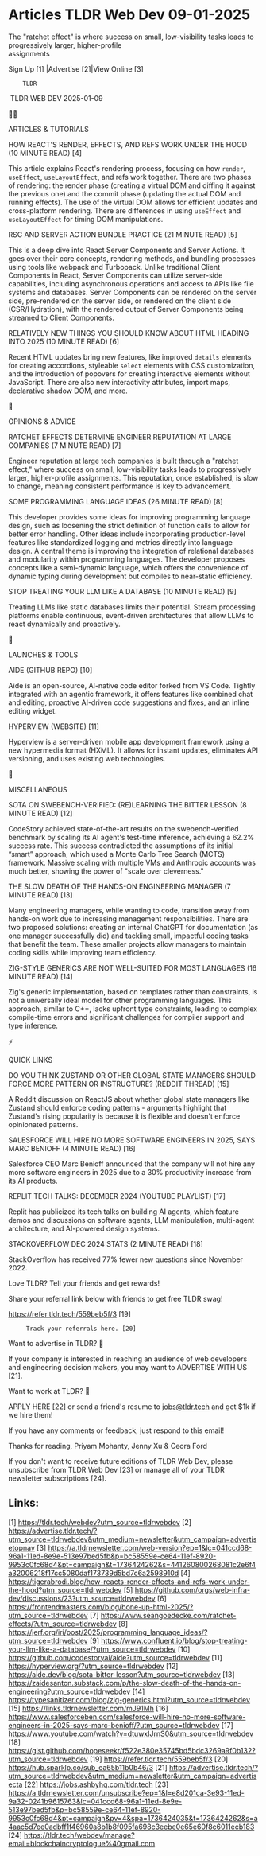 # Articles TLDR Web Dev 09-01-2025

The "ratchet effect" is where success on small, low-visibility tasks
leads to progressively larger, higher-profile
assignments ‌ ‌ ‌ ‌ ‌ ‌ ‌ ‌ ‌ ‌ ‌ ‌ ‌ ‌ ‌ ‌ ‌ ‌ ‌ ‌ ‌ ‌ ‌ ‌ ‌ ‌  ‌ ‌ ‌ ‌ ‌ ‌ ‌ ‌ ‌ ‌ ‌ ‌ ‌ ‌ ‌ ‌ ‌ ‌ ‌ ‌ ‌ ‌ ‌ ‌ ‌ ‌ 


 Sign Up [1] |Advertise [2]|View Online [3] 

		TLDR 

 TLDR WEB DEV 2025-01-09

🧑‍💻 

ARTICLES & TUTORIALS

 HOW REACT'S RENDER, EFFECTS, AND REFS WORK UNDER THE HOOD (10 MINUTE
READ) [4] 

 This article explains React's rendering process, focusing on how
`render`, `useEffect`, `useLayoutEffect`, and refs work together.
There are two phases of rendering: the render phase (creating a
virtual DOM and diffing it against the previous one) and the commit
phase (updating the actual DOM and running effects). The use of the
virtual DOM allows for efficient updates and cross-platform rendering.
There are differences in using `useEffect` and `useLayoutEffect` for
timing DOM manipulations. 

 RSC AND SERVER ACTION BUNDLE PRACTICE (21 MINUTE READ) [5] 

 This is a deep dive into React Server Components and Server Actions.
It goes over their core concepts, rendering methods, and bundling
processes using tools like webpack and Turbopack. Unlike traditional
Client Components in React, Server Components can utilize server-side
capabilities, including asynchronous operations and access to APIs
like file systems and databases. Server Components can be rendered on
the server side, pre-rendered on the server side, or rendered on the
client side (CSR/Hydration), with the rendered output of Server
Components being streamed to Client Components. 

 RELATIVELY NEW THINGS YOU SHOULD KNOW ABOUT HTML HEADING INTO 2025
(10 MINUTE READ) [6] 

 Recent HTML updates bring new features, like improved `details`
elements for creating accordions, styleable `select` elements with CSS
customization, and the introduction of popovers for creating
interactive elements without JavaScript. There are also new
interactivity attributes, import maps, declarative shadow DOM, and
more. 

🧠 

OPINIONS & ADVICE

 RATCHET EFFECTS DETERMINE ENGINEER REPUTATION AT LARGE COMPANIES (7
MINUTE READ) [7] 

 Engineer reputation at large tech companies is built through a
"ratchet effect," where success on small, low-visibility tasks leads
to progressively larger, higher-profile assignments. This reputation,
once established, is slow to change, meaning consistent performance is
key to advancement. 

 SOME PROGRAMMING LANGUAGE IDEAS (26 MINUTE READ) [8] 

 This developer provides some ideas for improving programming language
design, such as loosening the strict definition of function calls to
allow for better error handling. Other ideas include incorporating
production-level features like standardized logging and metrics
directly into language design. A central theme is improving the
integration of relational databases and modularity within programming
languages. The developer proposes concepts like a semi-dynamic
language, which offers the convenience of dynamic typing during
development but compiles to near-static efficiency. 

 STOP TREATING YOUR LLM LIKE A DATABASE (10 MINUTE READ) [9] 

 Treating LLMs like static databases limits their potential. Stream
processing platforms enable continuous, event-driven architectures
that allow LLMs to react dynamically and proactively. 

🚀 

LAUNCHES & TOOLS

 AIDE (GITHUB REPO) [10] 

 Aide is an open-source, AI-native code editor forked from VS Code.
Tightly integrated with an agentic framework, it offers features like
combined chat and editing, proactive AI-driven code suggestions and
fixes, and an inline editing widget. 

 HYPERVIEW (WEBSITE) [11] 

 Hyperview is a server-driven mobile app development framework using a
new hypermedia format (HXML). It allows for instant updates,
eliminates API versioning, and uses existing web technologies. 

🎁 

MISCELLANEOUS

 SOTA ON SWEBENCH-VERIFIED: (RE)LEARNING THE BITTER LESSON (8 MINUTE
READ) [12] 

 CodeStory achieved state-of-the-art results on the swebench-verified
benchmark by scaling its AI agent's test-time inference, achieving a
62.2% success rate. This success contradicted the assumptions of its
initial “smart” approach, which used a Monte Carlo Tree Search
(MCTS) framework. Massive scaling with multiple VMs and Anthropic
accounts was much better, showing the power of "scale over
cleverness." 

 THE SLOW DEATH OF THE HANDS-ON ENGINEERING MANAGER (7 MINUTE READ)
[13] 

 Many engineering managers, while wanting to code, transition away
from hands-on work due to increasing management responsibilities.
There are two proposed solutions: creating an internal ChatGPT for
documentation (as one manager successfully did) and tackling small,
impactful coding tasks that benefit the team. These smaller projects
allow managers to maintain coding skills while improving team
efficiency. 

 ZIG-STYLE GENERICS ARE NOT WELL-SUITED FOR MOST LANGUAGES (16 MINUTE
READ) [14] 

 Zig's generic implementation, based on templates rather than
constraints, is not a universally ideal model for other programming
languages. This approach, similar to C++, lacks upfront type
constraints, leading to complex compile-time errors and significant
challenges for compiler support and type inference. 

⚡ 

QUICK LINKS

 DO YOU THINK ZUSTAND OR OTHER GLOBAL STATE MANAGERS SHOULD FORCE MORE
PATTERN OR INSTRUCTURE? (REDDIT THREAD) [15] 

 A Reddit discussion on ReactJS about whether global state managers
like Zustand should enforce coding patterns - arguments highlight that
Zustand's rising popularity is because it is flexible and doesn't
enforce opinionated patterns. 

 SALESFORCE WILL HIRE NO MORE SOFTWARE ENGINEERS IN 2025, SAYS MARC
BENIOFF (4 MINUTE READ) [16] 

 Salesforce CEO Marc Benioff announced that the company will not hire
any more software engineers in 2025 due to a 30% productivity increase
from its AI products. 

 REPLIT TECH TALKS: DECEMBER 2024 (YOUTUBE PLAYLIST) [17] 

 Replit has publicized its tech talks on building AI agents, which
feature demos and discussions on software agents, LLM manipulation,
multi-agent architecture, and AI-powered design systems. 

 STACKOVERFLOW DEC 2024 STATS (2 MINUTE READ) [18] 

 StackOverflow has received 77% fewer new questions since November
2022. 

Love TLDR? Tell your friends and get rewards!

 Share your referral link below with friends to get free TLDR swag! 

 https://refer.tldr.tech/559beb5f/3 [19] 

		 Track your referrals here. [20] 

Want to advertise in TLDR? 📰

 If your company is interested in reaching an audience of web
developers and engineering decision makers, you may want to ADVERTISE
WITH US [21]. 

Want to work at TLDR? 💼

 APPLY HERE [22] or send a friend's resume to jobs@tldr.tech and get
$1k if we hire them! 

 If you have any comments or feedback, just respond to this email! 

Thanks for reading, 
Priyam Mohanty, Jenny Xu & Ceora Ford 

If you don't want to receive future editions of TLDR Web Dev, please
unsubscribe from TLDR Web Dev [23] or manage all of your TLDR
newsletter subscriptions [24]. 

 

Links:
------
[1] https://tldr.tech/webdev?utm_source=tldrwebdev
[2] https://advertise.tldr.tech/?utm_source=tldrwebdev&utm_medium=newsletter&utm_campaign=advertisetopnav
[3] https://a.tldrnewsletter.com/web-version?ep=1&lc=041ccd68-96a1-11ed-8e9e-513e97bed5fb&p=bc58559e-ce64-11ef-8920-9953c0fc68d4&pt=campaign&t=1736424262&s=441260800268081c2e6f4a32006218f17cc5080daf173739d5bd7c6a2598910d
[4] https://tigerabrodi.blog/how-reacts-render-effects-and-refs-work-under-the-hood?utm_source=tldrwebdev
[5] https://github.com/orgs/web-infra-dev/discussions/23?utm_source=tldrwebdev
[6] https://frontendmasters.com/blog/bone-up-html-2025/?utm_source=tldrwebdev
[7] https://www.seangoedecke.com/ratchet-effects/?utm_source=tldrwebdev
[8] https://jerf.org/iri/post/2025/programming_language_ideas/?utm_source=tldrwebdev
[9] https://www.confluent.io/blog/stop-treating-your-llm-like-a-database/?utm_source=tldrwebdev
[10] https://github.com/codestoryai/aide?utm_source=tldrwebdev
[11] https://hyperview.org/?utm_source=tldrwebdev
[12] https://aide.dev/blog/sota-bitter-lesson?utm_source=tldrwebdev
[13] https://zaidesanton.substack.com/p/the-slow-death-of-the-hands-on-engineering?utm_source=tldrwebdev
[14] https://typesanitizer.com/blog/zig-generics.html?utm_source=tldrwebdev
[15] https://links.tldrnewsletter.com/mJ91Mh
[16] https://www.salesforceben.com/salesforce-will-hire-no-more-software-engineers-in-2025-says-marc-benioff/?utm_source=tldrwebdev
[17] https://www.youtube.com/watch?v=dtuwxIJrnS0&utm_source=tldrwebdev
[18] https://gist.github.com/hopeseekr/f522e380e35745bd5bdc3269a9f0b132?utm_source=tldrwebdev
[19] https://refer.tldr.tech/559beb5f/3
[20] https://hub.sparklp.co/sub_ea65b11b0b46/3
[21] https://advertise.tldr.tech/?utm_source=tldrwebdev&utm_medium=newsletter&utm_campaign=advertisecta
[22] https://jobs.ashbyhq.com/tldr.tech
[23] https://a.tldrnewsletter.com/unsubscribe?ep=1&l=e8d201ca-3e93-11ed-9a32-0241b9615763&lc=041ccd68-96a1-11ed-8e9e-513e97bed5fb&p=bc58559e-ce64-11ef-8920-9953c0fc68d4&pt=campaign&pv=4&spa=1736424035&t=1736424262&s=a4aac5d7ee0adbff1f46960a8b1b8f095fa698c3eebe0e65e60f8c6011ecb183
[24] https://tldr.tech/webdev/manage?email=blockchaincryptologue%40gmail.com